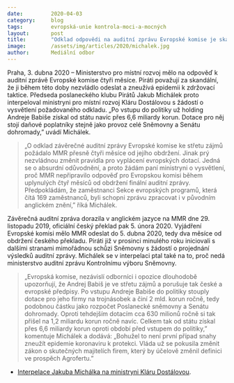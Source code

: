 ```yaml
---
date:         2020-04-03
category:     blog
tags:         evropská-unie kontrola-moci-a-mocných
layout:       post
title:        "Odklad odpovědi na auditní zprávu Evropské komise je skandální. Piráti požadují od MMR vysvětlení"
image:        /assets/img/articles/2020/michalek.jpg
author:       Mediální odbor
--- 
```


 

Praha, 3. dubna 2020 – Ministerstvo pro místní rozvoj mělo na odpověď k auditní zprávě Evropské komise čtyři měsíce. Piráti považují za skandální, že ji během této doby nezvládlo odeslat a zneužívá epidemii k zdržovací taktice. Předseda poslaneckého klubu Pirátů Jakub Michálek proto interpeloval ministryni pro místní rozvoj Kláru Dostálovou s žádostí o vysvětlení požadovaného odkladu. „Po vstupu do politiky už holding Andreje Babiše získal od státu navíc přes 6,6 miliardy korun. Dotace pro něj stojí daňové poplatníky stejně jako provoz celé Sněmovny a Senátu dohromady,” uvádí Michálek.

> „O odklad závěrečné auditní zprávy Evropské komise ke střetu zájmů požádalo MMR přesně čtyři měsíce od jejího obdržení. Jinak prý nezvládnou změnit pravidla pro vyplácení evropských dotací. Jedná se o absurdní odůvodnění, a proto žádám paní ministryni o vysvětlení, proč MMR nepřipravilo odpověď pro Evropskou komisi během uplynulých čtyř měsíců od obdržení finální auditní zprávy. Předpokládám, že zaměstnanci Sekce evropských programů, která čítá 169 zaměstnanců, byli schopni zprávu zpracovat i v původním anglickém znění,” říká Michálek.

Závěrečná auditní zpráva dorazila v anglickém jazyce na MMR dne 29. listopadu 2019, oficiální český překlad pak 5. února 2020. Vyjádření Evropské komisi mělo MMR odeslat do 5. dubna 2020, tedy dva měsíce od obdržení českého překladu. Piráti již v prosinci minulého roku iniciovali s dalšími stranami mimořádnou schůzi Sněmovny s žádostí o projednání výsledků auditní zprávy. Michálek se v interpelaci ptal také na to, proč nedá ministerstvo auditní zprávu Kontrolnímu výboru Sněmovny. 

> „Evropská komise, nezávislí odborníci i opozice dlouhodobě upozorňují, že Andrej Babiš je ve střetu zájmů a porušuje tak české a evropské předpisy. Po vstupu Andreje Babiše do politiky stouply dotace pro jeho firmy na trojnásobek a činí 2 mld. korun ročně, tedy podobnou částku jako rozpočet Poslanecké sněmovny a Senátu dohromady. Oproti tehdejším dotacím cca 630 milionů ročně si tak přišel na 1,2 miliardu korun ročně navíc. Celkem tak od státu získal přes 6,6 miliardy korun oproti období před vstupem do politiky,” komentuje Michálek a dodává: „Bohužel to není první případ snahy zneužít epidemie koronaviru k protekci. Vláda už se pokusila změnit zákon o skutečných majitelích firem, který by účelově změnil definici ve prospěch Agrofertu.”

* [Interpelace Jakuba Michálka na ministryni Kláru Dostálovou](https://pirati.cz/assets/pdf/interpelace-mmr-michalek.pdf).
